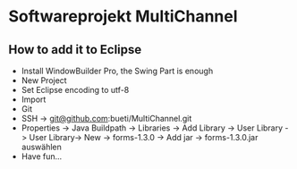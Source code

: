 Softwareprojekt MultiChannel
============================

How to add it to Eclipse
------------------------
* Install WindowBuilder Pro, the Swing Part is enough
* New Project
* Set Eclipse encoding to utf-8
* Import 
* Git
* SSH -> git@github.com:bueti/MultiChannel.git
* Properties -> Java Buildpath -> Libraries -> Add Library -> User Library -> User Library-> New -> forms-1.3.0 -> Add jar -> forms-1.3.0.jar auswählen
* Have fun...